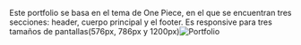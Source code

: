 Este portfolio se basa en el tema de One Piece, en el que se encuentran tres secciones: header, cuerpo principal y el footer. 
Es responsive para tres tamaños de pantallas(576px, 786px y 1200px)![Portfolio](https://user-images.githubusercontent.com/112888040/201534342-35e5a225-33de-4dec-8da4-dd1b9a7dfff5.png)
